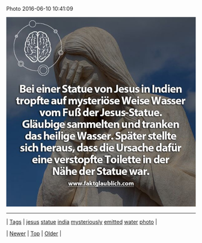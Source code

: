 <!--
title: Photo 2016-06-10 10
date: 2020-06-28T15:27:00.118Z
tags: jesus, statue, india, mysteriously, emitted, water, photo
-->


Photo 2016-06-10 10:41:09

![](145702606889-0.jpg)

<!--BOTTOM-POST-NAVIGATION-->
---

| [Tags](tags.md) | [jesus](tag-jesus.md) [statue](tag-statue.md) [india](tag-india.md) [mysteriously](tag-mysteriously.md) [emitted](tag-emitted.md) [water](tag-water.md) [photo](tag-photo.md) |

| [Newer](145650080604.md) | [Top](index.md) | [Older](145808970659.md) |